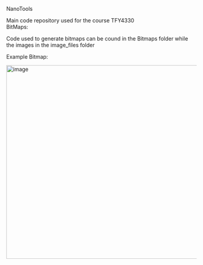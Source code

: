 N a n o T o o l s   

Main code repository used for the course TFY4330  
 
BitMaps:  

Code used to generate bitmaps can be cound in the Bitmaps folder while the images in the image_files folder  

Example Bitmap:  

<img width="512" height="512" alt="image" src="https://github.com/user-attachments/assets/98d923c6-e659-416a-b2e0-7a8b812facb5" />

 
